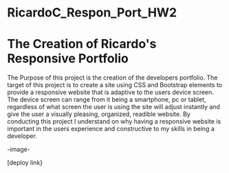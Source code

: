 # RicardoC_Respon_Port_HW2

# The Creation of Ricardo's Responsive Portfolio

The Purpose of this project is the creation of the developers portfolio. The target of this project is to create a site using CSS and Bootstrap elements to provide a responsive website that is adaptive to the users device screen. The device screen can range from it being a smartphone, pc or tablet, regardless of what screen the user is using the site will adjust instantly and give the user a visually pleasing, organized, readible website. 
By conducting this project I understand on why having a responsive website is important in the users experience and constructive to my skills in being a developer.



-image-


[deploy link}